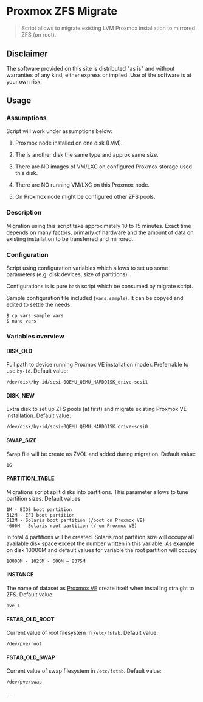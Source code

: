 # Proxmox ZFS Migrate

> Script allows to migrate existing LVM Proxmox installation to mirrored ZFS (on root).


## Disclaimer

The software provided on this site is distributed "as is" and without
warranties of any kind, either express or implied. Use of the software
is at your own risk.

## Usage

### Assumptions

Script will work under assumptions below:

1. Proxmox node installed on one disk (LVM).

2. The is another disk the same type and approx same size.

3. There are NO images of VM/LXC on configured Proxmox storage used this disk.

4. There are NO running VM/LXC on this Proxmox node.

5. On Proxmox node might be configured other ZFS pools.

### Description

Migration using this script take approximately 10 to 15 minutes.
Exact time depends on many factors, primarly of hardware and
the amount of data on existing installation to be
transferred and mirrored.

### Configuration

Script using configuration variables which allows to set
up some parameters (e.g. disk devices, size of partitions).

Configurations is is pure `bash` script which be consumed by
migrate script.

Sample configuration file included (`vars.sample`). It
can be copyed and edited to settle the needs.

    $ cp vars.sample vars
    $ nano vars

### Variables overview

#### DISK_OLD

Full path to device running Proxmox VE installation (node).
Preferrable to use `by-id`. Default value:

    /dev/disk/by-id/scsi-0QEMU_QEMU_HARDDISK_drive-scsi1

#### DISK_NEW

Extra disk to set up ZFS pools (at first) and migrate
existing Proxmox VE installation. Default value:

    /dev/disk/by-id/scsi-0QEMU_QEMU_HARDDISK_drive-scsi0

#### SWAP_SIZE

Swap file will be create as ZVOL and added during migration.
Default value:

    1G

#### PARTITION_TABLE

Migrations script split disks into partitions. This
parameter allows to tune partition sizes. Default values:

    1M - BIOS boot partition
    512M - EFI boot partition
    512M - Solaris boot partition (/boot on Proxmox VE)
    -600M - Solaris root partition (/ on Proxmox VE)

In total 4 partitions will be created. Solaris root partition
size will occupy all available disk space except the number
written in this variable. As example on disk 10000M and
default values for variable the root partition will occupy

    10000M - 1025M - 600M = 8375M

#### INSTANCE

The name of dataset as [Proxmox VE](https://pve.proxmox.com/wiki/ZFS_on_Linux)
create itself when installing straight to ZFS. Default value:

    pve-1

#### FSTAB_OLD_ROOT

Current value of root filesystem in `/etc/fstab`. Default value:

    /dev/pve/root

#### FSTAB_OLD_SWAP

Current value of swap filesystem in `/etc/fstab`. Default value:

    /dev/pve/swap


...
